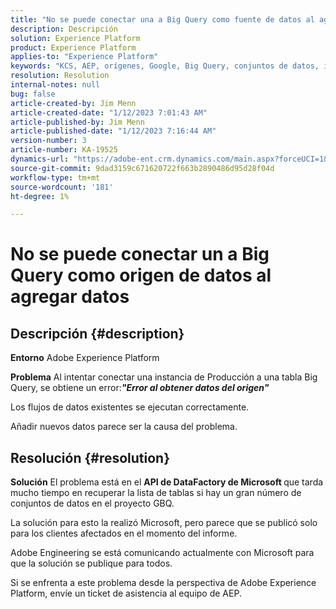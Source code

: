```yaml
---
title: "No se puede conectar una a Big Query como fuente de datos al agregar datos"
description: Descripción
solution: Experience Platform
product: Experience Platform
applies-to: "Experience Platform"
keywords: "KCS, AEP, orígenes, Google, Big Query, conjuntos de datos, incapaces de conectarse, fuente de datos, adición de datos, Adobe Experience Platform, FAQ"
resolution: Resolution
internal-notes: null
bug: false
article-created-by: Jim Menn
article-created-date: "1/12/2023 7:01:43 AM"
article-published-by: Jim Menn
article-published-date: "1/12/2023 7:16:44 AM"
version-number: 3
article-number: KA-19525
dynamics-url: "https://adobe-ent.crm.dynamics.com/main.aspx?forceUCI=1&pagetype=entityrecord&etn=knowledgearticle&id=e5fa61f4-4692-ed11-aad1-6045bd0065f9"
source-git-commit: 9dad3159c671620722f663b2890486d95d28f04d
workflow-type: tm+mt
source-wordcount: '181'
ht-degree: 1%

---
```


# No se puede conectar un a Big Query como origen de datos al agregar datos

## Descripción {#description}


<b>Entorno</b>
Adobe Experience Platform

<b>Problema</b>
Al intentar conectar una instancia de Producción a una tabla Big Query, se obtiene un error:<b>*&quot;</b><b>Error al obtener datos del origen</b><b>&quot;</b>*

Los flujos de datos existentes se ejecutan correctamente.

Añadir nuevos datos parece ser la causa del problema.


## Resolución {#resolution}


<b>Solución</b>
El problema está en el <b>API de DataFactory de Microsoft </b>que tarda mucho tiempo en recuperar la lista de tablas si hay un gran número de conjuntos de datos en el proyecto GBQ.

La solución para esto la realizó Microsoft, pero parece que se publicó solo para los clientes afectados en el momento del informe.

Adobe Engineering se está comunicando actualmente con Microsoft para que la solución se publique para todos.

Si se enfrenta a este problema desde la perspectiva de Adobe Experience Platform, envíe un ticket de asistencia al equipo de AEP.
